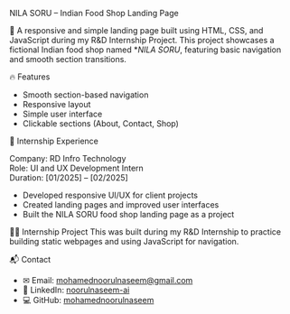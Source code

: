  NILA SORU – Indian Food Shop Landing Page

🍛 A responsive and simple landing page built using HTML, CSS, and JavaScript during my R&D Internship Project. This project showcases a fictional Indian food shop named **NILA SORU*, featuring basic navigation and smooth section transitions.

 🔥 Features
- Smooth section-based navigation
- Responsive layout
- Simple user interface
- Clickable sections (About, Contact, Shop)


 💼 Internship Experience

Company: RD Infro Technology  
Role: UI and UX Development Intern  
Duration: [01/2025] – [02/2025] 
- Developed responsive UI/UX for client projects  
- Created landing pages and improved user interfaces  
- Built the NILA SORU food shop landing page as a project


🧑‍🎓 Internship Project
This was built during my R&D Internship to practice building static webpages and using JavaScript for navigation.

 📬 Contact

- ✉ Email: mohamednoorulnaseem@gmail.com  
- 🔗 LinkedIn: [noorulnaseem-ai](https://www.linkedin.com/in/noorulnaseem-ai)  
- 💻 GitHub: [mohamednoorulnaseem](https://github.com/mohamednoorulnaseem)
